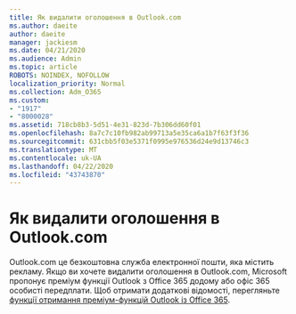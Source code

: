 ```yaml
---
title: Як видалити оголошення в Outlook.com
ms.author: daeite
author: daeite
manager: jackiesm
ms.date: 04/21/2020
ms.audience: Admin
ms.topic: article
ROBOTS: NOINDEX, NOFOLLOW
localization_priority: Normal
ms.collection: Adm_O365
ms.custom:
- "1917"
- "8000028"
ms.assetid: 718cb8b3-5d51-4e31-823d-7b306dd60f01
ms.openlocfilehash: 8a7c7c10fb982ab99713a5e35ca6a1b7f63f3f36
ms.sourcegitcommit: 631cbb5f03e5371f0995e976536d24e9d13746c3
ms.translationtype: MT
ms.contentlocale: uk-UA
ms.lasthandoff: 04/22/2020
ms.locfileid: "43743870"
---
```

# <a name="remove-ads-in-outlookcom"></a>Як видалити оголошення в Outlook.com

Outlook.com це безкоштовна служба електронної пошти, яка містить рекламу. Якщо ви хочете видалити оголошення в Outlook.com, Microsoft пропонує преміум функції Outlook з Office 365 додому або офіс 365 особисті передплати. Щоб отримати додаткові відомості, перегляньте [функції отримання преміум-функцій Outlook із Office 365](https://go.microsoft.com/fwlink/?linkid=872181).
